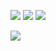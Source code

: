 <img src="https://user-images.githubusercontent.com/68889236/102730949-bca58500-4379-11eb-82a6-5a80841fd948.png"></img>
<img src="https://user-images.githubusercontent.com/68889236/102731096-49504300-437a-11eb-9c2c-97d707770909.png"></img>
<img src="https://user-images.githubusercontent.com/68889236/102731102-4bb29d00-437a-11eb-97ba-1e1571e66838.png"><img>

<img src="https://user-images.githubusercontent.com/68889236/102854857-c3f68c80-4466-11eb-9f21-888df112aeb4.png">

